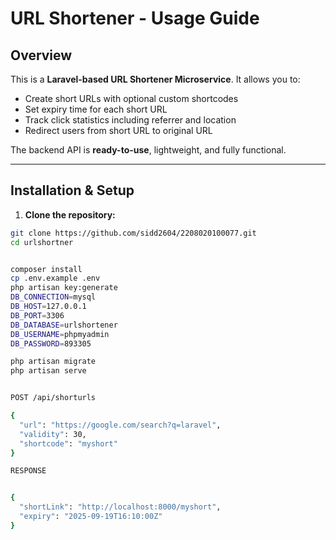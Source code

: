 #  URL Shortener - Usage Guide

## Overview

This is a **Laravel-based URL Shortener Microservice**. It allows you to:

- Create short URLs with optional custom shortcodes
- Set expiry time for each short URL
- Track click statistics including referrer and location
- Redirect users from short URL to original URL

The backend API is **ready-to-use**, lightweight, and fully functional.

---

##  Installation & Setup

1. **Clone the repository:**

```bash
git clone https://github.com/sidd2604/2208020100077.git
cd urlshortner


composer install
cp .env.example .env
php artisan key:generate
DB_CONNECTION=mysql
DB_HOST=127.0.0.1
DB_PORT=3306
DB_DATABASE=urlshortener
DB_USERNAME=phpmyadmin
DB_PASSWORD=893305

php artisan migrate
php artisan serve


POST /api/shorturls

{
  "url": "https://google.com/search?q=laravel",
  "validity": 30,           
  "shortcode": "myshort"    
}

RESPONSE


{
  "shortLink": "http://localhost:8000/myshort",
  "expiry": "2025-09-19T16:10:00Z"
}
